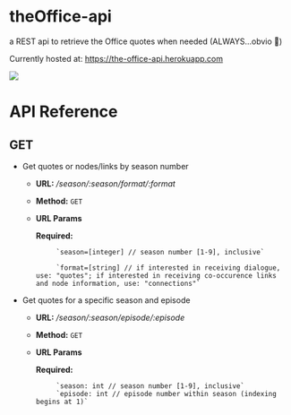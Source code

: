 # theOffice-api
a REST api to retrieve the Office quotes when needed (ALWAYS...obvio 💁‍)

Currently hosted at: https://the-office-api.herokuapp.com

![](https://media.giphy.com/media/MaItK5SUgStdm/giphy.gif)


# API Reference

## GET 

* Get quotes or nodes/links by season number 
    * **URL:**           _/season/:season/format/:format_
    * **Method:**       `GET`
    * **URL Params**
    
         **Required:**
         
               `season=[integer] // season number [1-9], inclusive`
               
               `format=[string] // if interested in receiving dialogue, use: "quotes"; if interested in receiving co-occurence links and node information, use: "connections"`

* Get quotes for a specific season and episode
    * **URL:**          _/season/:season/episode/:episode_
    * **Method:**       `GET`
    * **URL Params**
    
         **Required:**
         
               `season: int // season number [1-9], inclusive`
               `episode: int // episode number within season (indexing begins at 1)`
                
